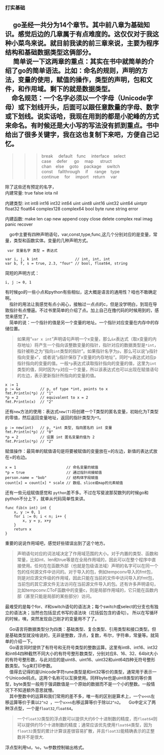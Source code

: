### 打实基础
   
&ensp;&ensp; go圣经一共分为14个章节。其中前八章为基础知识。感觉后边的几章属于有点难度的。这仅仅对于我这种小菜鸟来说。就目前我读的前三章来说，主要为程序结构和基础数据类型这俩部分。</br>
&ensp;&ensp; 简单说一下这两章的重点：其实在书中就简单的介绍了go的简单语法。比如：命名的规则，声明的方法，变量的使用，赋值的操作，类型的声明，包和文件，和作用域。剩下的就是数据类型。</br>
&ensp;&ensp;命名规范：一个名字必须以一个字母（Unicode字母）或下划线开头，后面可以跟任意数量的字母、数字或下划线。说实话哈，我现在用到的都是小驼峰的方式来命名。有时候还是大小写的写法没有抓到重点。书中给出了很多关键字，我在这也复制下来吧，方便自己记忆。</br>
---
>>>break &ensp;&ensp;default&ensp;&ensp;func &ensp;&ensp;interface&ensp;&ensp;select</br>
case &ensp;&ensp;defer &ensp;&ensp; go&ensp;&ensp; map &ensp;&ensp; struct&ensp;&ensp;</br>
chan&ensp;&ensp;else&ensp;&ensp; goto&ensp;&ensp; package&ensp;&ensp; switch&ensp;&ensp;</br>
const&ensp;&ensp; fallthrough&ensp;&ensp; if &ensp;&ensp; range&ensp;&ensp;type&ensp;&ensp;</br>
continue&ensp;&ensp; for&ensp;&ensp;  import&ensp;&ensp;return &ensp;&ensp;var</br>

除了这些还有预定的名字，    </br>内建常量: true false iota nil

内建类型: int int8 int16 int32 int64
          uint uint8 uint16 uint32 uint64 uintptr
          float32 float64 complex128 complex64
          bool byte rune string error

内建函数: make len cap new append copy close delete
          complex real imag
          panic recover

&ensp;&ensp;go中主要有四种声明语句，var,const,type,func,这几个分别对应的是变量，常量，类型和函数实体。变量的几种声明方式。
   
```
 var 变量名字 类型 = 表达式
```

```
var i, j, k int                 // int, int, int
var b, f, s = true, 2.3, "four" // bool, float64, string
```
简短的声明方式：</br>

```
i, j := 0, 1
```
有时候go的一些小点和python有些相似，这大概是语言的通用性？咱也不敢确定啊。 </br>
&ensp;&ensp;指针的用法让我感觉有点小闹心，接触过一点点的c，但是没学明白，到现在导致指针有点懵逼。不过书里简单的介绍了点。加上自己在撸代码的时候用到的，感觉来感觉了。  </br>
&ensp;&ensp;简单的说：一个指针的值是另一个变量的地址。一个指针对应变量在内存中的存储位置。
>如果用“`var x int`”声明语句声明一个x变量，那么`&x`表达式（取x变量的内存地址）将产生一个指向该整数变量的指针，指针对应的数据类型是`*int`，指针被称之为“指向`int`类型的指针”。如果指针名字为`p`，那么可以说“`p`指针指向变量`x`”，或者说“`p`指针保存了x变量的内存地址”。同时`*p`表达式对应p指针指向的变量的值。一般`*p`表达式读取指针指向的变量的值，这里为`int`类型的值，同时因为`*p`对应一个变量，所以该表达式也可以出现在赋值语句的左边，表示更新指针所指向的变量的值。

```
x := 1
p := &x         // p, of type *int, points to x
fmt.Println(*p) // "1"
*p = 2          // equivalent to x = 2
fmt.Println(x)  // "2"
```
还有`new`方法的使用：表达式`new(T)`将创建一个T类型的匿名变量，初始化为T类型的零值，然后返回变量地址，返回的指针类型为`*T`。

```
p := new(int)   // p, *int 类型, 指向匿名的 int 变量
fmt.Println(*p) // "0"
*p = 2          // 设置 int 匿名变量的值为 2
fmt.Println(*p) // "2"
```
赋值操作：最简单的赋值语句是将要被赋值的变量放在=的左边，新值的表达式放在=的右边。

```
x = 1                       // 命名变量的赋值
*p = true                   // 通过指针间接赋值
person.name = "bob"         // 结构体字段赋值
count[x] = count[x] * scale // 数组、slice或map的元素赋值
```
还有一些元组赋值感觉和 `python`差不多。不过在写斐波那契数列的时候go和python不分上下，就单从代码简单性来讲。

```
func fib(n int) int {
    x, y := 0, 1
    for i := 0; i < n; i++ {
        x, y = y, x+y
    }
    return x
}
```
重要的说说作用域吧，感觉好些错误出到了这个地方。
>声明语句对应的词法域决定了作用域范围的大小。对于内置的类型、函数和常量，比如int、len和true等是在全局作用域的，因此可以在整个程序中直接使用。任何在在函数外部（也就是包级语法域）声明的名字可以在同一个包的任何源文件中访问的。对于导入的包，例如tempconv导入的fmt包，则是对应源文件级的作用域，因此只能在当前的文件中访问导入的fmt包，当前包的其它源文件无法访问在当前源文件导入的包。还有许多声明语句，比如tempconv.CToF函数中的变量c，则是局部作用域的，它只能在函数内部（甚至只能是局部的某些部分）访问。 </br>

最难受的是每个for、if和switch语句的语法决；每个switch或select的分支也有独立的语法决；当然也包括显式书写的语法块（花括弧包含的语句）。
所以在写循环的时候，咦，突然发现自己刚才的变量用不了了。

&ensp;&ensp;Go语言将数据类型分为四类：基础类型、复合类型、引用类型和接口类型。但是基础类型就没啥说的，无非是整数，浮点，复数，布尔，字符串，常量等。就简单的介绍一下。</br>
&ensp;&ensp;Go语言同时提供了有符号和无符号类型的整数运算。这里有int8、int16、int32和int64四种截然不同大小的有符号整形数类型，分别对应8、16、32、64bit大小的有符号整形数，与此对应的是uint8、uint16、uint32和uint64四种无符号整形数类型。%g来打印参数。</br>
&ensp;&ensp;值得去记得的是Unicode字符rune类型是和int32等价的类型，通常用于表示一个Unicode码点。这两个名称可以互换使用。同样byte也是uint8类型的等价类型，byte类型一般用于强调数值是一个原始的数据而不是一个小的整数。一般情况下不知道额外意思就懵。</br>
&ensp;&ensp;其中整数中的运算和我们常用的差不多，唯一有的区别是算术上，一个`x<<n`左移运算等价于乘以`2^n2 `，一个`x>>n`右移运算等价于除以`2^n2`。
&ensp;&ensp;Go中定义了两种浮点型，一个是`float32`,`float64`。
>一个`float32`类型的浮点数可以提供大约6个十进制数的精度，而`float64`则可以提供约15个十进制数的精度；通常应该优先使用`float64`类型，因为`float32`类型的累计计算误差很容易扩散，并且`float32`能精确表示的正整数并不是很大.

浮点型利用`%d`，`%o`，`%x`参数控制输出格式。







